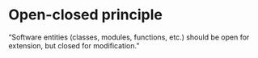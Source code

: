 # Open-closed principle

“Software entities (classes, modules, functions, etc.) should be open for extension, but closed for modification.”

